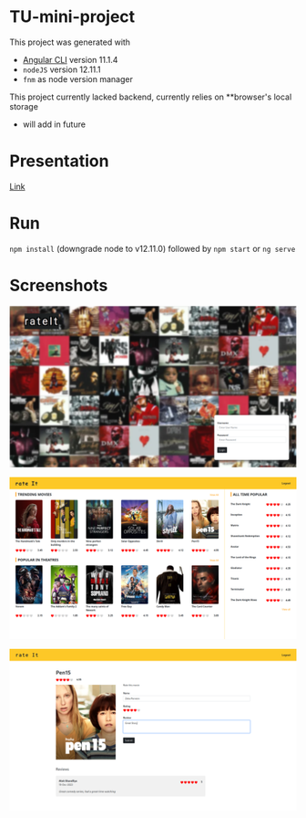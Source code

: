 # TU-mini-project

This project was generated with
 - [Angular CLI](https://github.com/angular/angular-cli) version 11.1.4
 - `nodeJS` version 12.11.1
 - `fnm` as node version manager

This project currently lacked backend, currently relies on **browser's local storage
 - will add in future

# Presentation

[Link](https://gamma.app/public/Rating-Review-Application-9z4u9nwy2y4noze)

# Run

`npm install` (downgrade node to v12.11.0) followed by `npm start` or `ng serve`

# Screenshots

![Screenshot 1](./src/assets/images/screenshot-1.png "Login Page")

![Screenshot 2](./src/assets/images/screenshot-2.png "Movie Selection Page")

![Screenshot 3](./src/assets/images/screenshot-3.png "Review Page")
